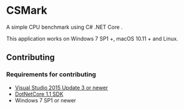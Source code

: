 # CSMark
A simple CPU benchmark using C# .NET Core .

This application works on Windows 7 SP1 +, macOS 10.11 + and Linux.

## Contributing

### Requirements for contributing
* [Visual Studio 2015 Update 3 or newer](https://visualstudio.com)
* [DotNetCore 1.1 SDK](https://www.microsoft.com/net/core)
* Windows 7 SP1 or newer

